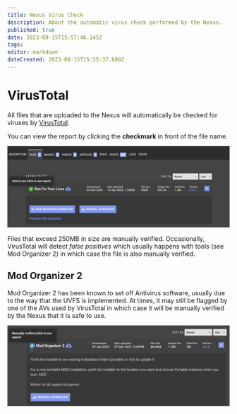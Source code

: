 ```yaml
---
title: Nexus Virus Check
description: About the automatic virus check performed by the Nexus.
published: true
date: 2023-08-15T15:57:48.145Z
tags: 
editor: markdown
dateCreated: 2023-08-15T15:55:37.809Z
---
```


# VirusTotal

All files that are uploaded to the Nexus will automatically be checked for viruses by [VirusTotal](https://www.virustotal.com/gui/home/upload).

You can view the report by clicking the **checkmark** in front of the file name.

![nexus-virus-check-green.png](/knowledge-base/nexus-virus-check-green.png)

Files that exceed 250MB in size are manually verified. Occasionally, VirusTotal will detect *false positives* which usually happens with tools (see Mod Organizer 2) in which case the file is also manually verified.

## Mod Organizer 2

Mod Organizer 2 has been known to set off Antivirus software, usually due to the way that the UVFS is implemented. At times, it may still be flagged by one of the AVs used by VirusTotal in which case it will be manually verified by the Nexus that it is safe to use.

![mo2-virus-total.png](/knowledge-base/mo2-virus-total.png)